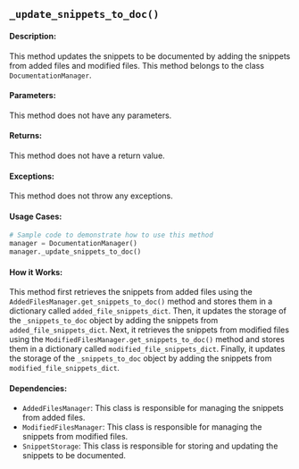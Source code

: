 ## `_update_snippets_to_doc()`

#### Description:
This method updates the snippets to be documented by adding the snippets from added files and modified files. This method belongs to the class `DocumentationManager`.

#### Parameters:
This method does not have any parameters.

#### Returns:
This method does not have a return value.

#### Exceptions:
This method does not throw any exceptions.

#### Usage Cases:

```python
# Sample code to demonstrate how to use this method
manager = DocumentationManager()
manager._update_snippets_to_doc()
```

#### How it Works:
This method first retrieves the snippets from added files using the `AddedFilesManager.get_snippets_to_doc()` method and stores them in a dictionary called `added_file_snippets_dict`. Then, it updates the storage of the `_snippets_to_doc` object by adding the snippets from `added_file_snippets_dict`. Next, it retrieves the snippets from modified files using the `ModifiedFilesManager.get_snippets_to_doc()` method and stores them in a dictionary called `modified_file_snippets_dict`. Finally, it updates the storage of the `_snippets_to_doc` object by adding the snippets from `modified_file_snippets_dict`.

#### Dependencies:
- `AddedFilesManager`: This class is responsible for managing the snippets from added files.
- `ModifiedFilesManager`: This class is responsible for managing the snippets from modified files.
- `SnippetStorage`: This class is responsible for storing and updating the snippets to be documented.